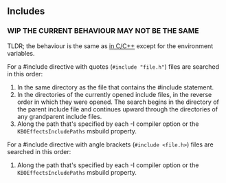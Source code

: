
## Includes 

### WIP THE CURRENT BEHAVIOUR MAY NOT BE THE SAME 

TLDR; the behaviour is the same as [in C/C++](https://learn.microsoft.com/en-us/cpp/preprocessor/hash-include-directive-c-cpp?view=msvc-170) except for the environment variables.

For a #include directive with quotes (`#include "file.h"`) files are searched in this order:
1. In the same directory as the file that contains the #include statement.
2. In the directories of the currently opened include files, in the reverse order in which they were opened. The search begins in the directory of the parent include file and continues upward through the directories of any grandparent include files.
3. Along the path that's specified by each -I compiler option or the `KBOEffectsIncludePaths` msbuild property. 


For a #include directive with angle brackets (`#include <file.h>`) files are searched in this order:
1. Along the path that's specified by each -I compiler option or the `KBOEffectsIncludePaths` msbuild property. 